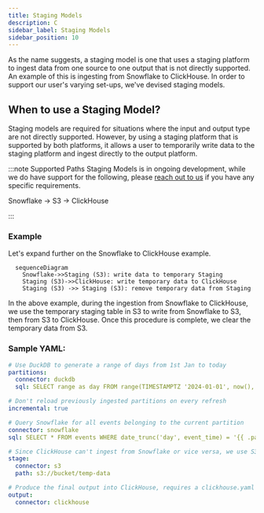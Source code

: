 ```yaml
---
title: Staging Models
description: C
sidebar_label: Staging Models
sidebar_position: 10
---
```

As the name suggests, a staging model is one that uses a staging platform to ingest data from one source to one output that is not directly supported. An example of this is ingesting from Snowflake to ClickHouse. In order to support our user's varying set-ups, we've devised staging models. 


## When to use a Staging Model?
Staging models are required for situations where the input and output type are not directly supported. However, by using a staging platform that is supported by both platforms, it allows a user to temporarily write data to the staging platform and ingest directly to the output platform.

:::note Supported Paths
Staging Models is in ongoing development, while we do have support for the following, please [reach out to us](contact.md) if you have any specific requirements.

Snowflake → S3 → ClickHouse

:::

### Example 
Let's expand further on the Snowflake to ClickHouse example. 
```mermaid
  sequenceDiagram
    Snowflake->>Staging (S3): write data to temporary Staging
    Staging (S3)->>ClickHouse: write temporary data to ClickHouse
    Staging (S3) ->> Staging (S3): remove temporary data from Staging
```

In the above example, during the ingestion from Snowflake to ClickHouse, we use the temporary staging table in S3 to write from Snowflake to S3, then from S3 to ClickHouse. Once this procedure is complete, we clear the temporary data from S3.

### Sample YAML:

```yaml
# Use DuckDB to generate a range of days from 1st Jan to today
partitions:
  connector: duckdb
  sql: SELECT range as day FROM range(TIMESTAMPTZ '2024-01-01', now(), INTERVAL 1 DAY)

# Don't reload previously ingested partitions on every refresh
incremental: true

# Query Snowflake for all events belonging to the current partition
connector: snowflake
sql: SELECT * FROM events WHERE date_trunc('day', event_time) = '{{ .partition.day }}'

# Since ClickHouse can't ingest from Snowflake or vice versa, we use S3 as a temporary staging connector
stage:
  connector: s3
  path: s3://bucket/temp-data

# Produce the final output into ClickHouse, requires a clickhouse.yaml connector defined.
output:
  connector: clickhouse
```


